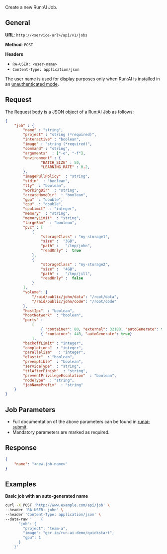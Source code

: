 
Create a new Run:AI Job. 

## General

__URL__:  `http://<service-url>/api/v1/jobs`

__Method__: `POST`

__Headers__

- `RA-USER: <user-name>`
- `Content-Type: application/json`

The user name is used for display purposes only when Run:AI is installed in an [unauthenticated mode](../../admin/runai-setup/advanced/researcher-authentication.md).

## Request

The Request body is a JSON object of a Run:AI Job as follows:

``` json
{
    "job" : {
        "name" : "string", 
        "project" : "string (*required)",
        "interactive" : "boolean",
        "image" : "string (*required)",
        "command" : "string", 
        "arguments"  : ["-e", "-f"],
        "environment" : {
                "BATCH_SIZE" : 50, 
                "LEARNING_RATE" : 0.2,
        },
        "imagePullPolicy"  : "string", 
        "stdin"  : "boolean",     
        "tty"  : "boolean",     
        "workingDir"  : "string", 
        "createHomeDir"  : "boolean", 
        "gpu"  : "double",  
        "cpu"  : "double", 
        "cpuLimit"  : "integer",     
        "memory"  : "string", 
        "memoryLimit"  : "string",     
        "largeShm"  : "boolean", 
        "pvc" : [
            {
                "storageClass" : "my-storage1",
                "size" :  "3GB",
                "path" :   "/tmp/john",
                "readOnly" :  true
            },
            {
                "storageClass" : "my-storage2",
                "size" :  "4GB",
                "path" :   "/tmp/jill",
                "readOnly" :  false        
            }
        ],
        "volume": {
            "/raid/public/john/data": "/root/data",
            "/raid/public/john/code": "/root/code"
        },
        "hostIpc"  : "boolean", 
        "hostNetwork"  : "boolean", 
        "ports" : 
            [
                { "container": 80, "external": 32188, "autoGenerate": false},
                { "container": 443, "autoGenerate": true}
            ],
        "backoffLimit" : "integer", 
        "completions"  : "integer", 
        "parallelism"   : "integer", 
        "elastic"  : "boolean", 
        "preemptible"  : "boolean", 
        "serviceType"  : "string", 
        "ttlAfterFinish"  : "string", 
        "preventPrivilegeEscalation"  : "boolean", 
        "nodeType"  : "string",     
        "jobNamePrefix"  : "string" 
    }
}
```

## Job Parameters

* Full documentation of the above parameters can be found in [runai-submit](../../Researcher/cli-reference/runai-submit.md). 
* Mandatory parameters are marked as required.

## Response

``` json
{
    "name": "<new-job-name>"
}
```

## Examples

__Basic job with an auto-generated name__


``` bash
curl -X POST 'http://www.example.com/api/job' \
--header 'RA-USER: john' \
--header 'Content-Type: application/json' \
--data-raw '    {
      "job": {
        "project": "team-a",
        "image": "gcr.io/run-ai-demo/quickstart",
        "gpu": 1
      }
    }'
```

